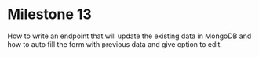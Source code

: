 <h1>Milestone 13</h1>
How to write an endpoint that will update the existing data in MongoDB and how to auto fill the form with previous data and give option to edit.
